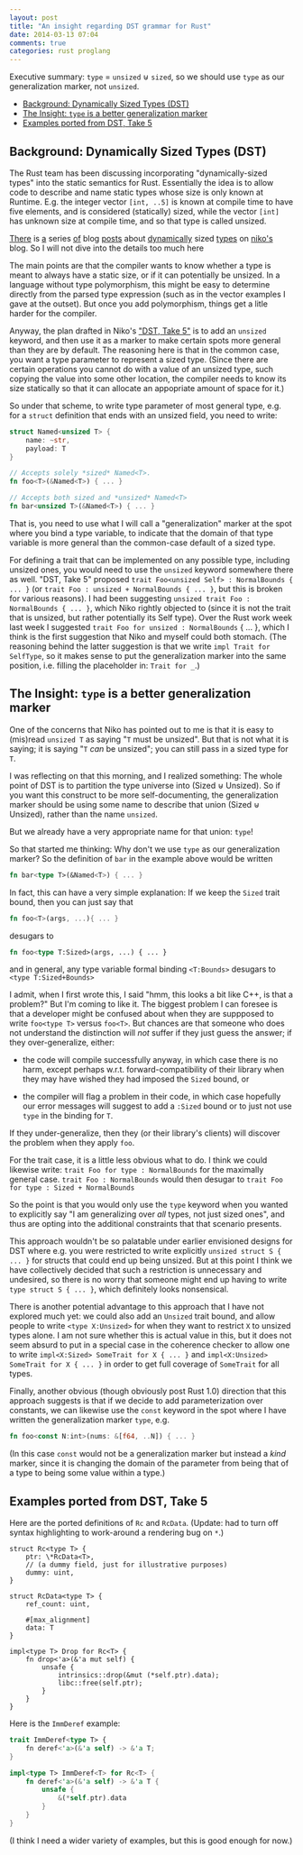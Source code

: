 ```yaml
---
layout: post
title: "An insight regarding DST grammar for Rust"
date: 2014-03-13 07:04
comments: true
categories: rust proglang
---
```


Executive summary: `type` = `unsized` ⊎ `sized`, so we should use
`type` as our generalization marker, not `unsized`.

* <a href="#background_dst">Background: Dynamically Sized Types (DST)</a>
* <a href="#the_insight">The Insight: `type` is a better generalization marker</a>
* <a href="#the_examples">Examples ported from DST, Take 5</a>


## <a id="background_dst">Background: Dynamically Sized Types (DST)</a>

The Rust team has been discussing incorporating "dynamically-sized
types" into the static semantics for Rust.  Essentially the idea is to
allow code to describe and name static types whose size is only known
at Runtime.  E.g. the integer vector `[int, ..5]` is known at compile
time to have five elements, and is considered (statically) sized,
while the vector `[int]` has unknown size at compile time, and so that
type is called unsized.

[There](http://smallcultfollowing.com/babysteps/blog/2013/04/30/dynamically-sized-types/)
is [a](http://smallcultfollowing.com/babysteps/blog/2013/06/06/reducing-dst-annotation/)
series [of](http://smallcultfollowing.com/babysteps/blog/2013/11/26/thoughts-on-dst-1/)
blog [posts](http://smallcultfollowing.com/babysteps/blog/2013/11/27/thoughts-on-dst-2)
about [dynamically](http://smallcultfollowing.com/babysteps/blog/2013/11/27/thoughts-on-dst-3/)
sized [types](http://smallcultfollowing.com/babysteps/blog/2013/12/02/thoughts-on-dst-4/)
on [niko's](http://smallcultfollowing.com/babysteps/blog/2014/01/05/dst-take-5/)
blog.
So I will not dive into the details too much here

The main points are that the compiler wants to know whether a type is
meant to always have a static size, or if it can potentially be
unsized.  In a language without type polymorphism, this might be easy
to determine directly from the parsed type expression (such as in the
vector examples I gave at the outset).  But once you add polymorphism,
things get a litle harder for the compiler.

Anyway, the plan drafted in Niko's
["DST, Take 5"](http://smallcultfollowing.com/babysteps/blog/2014/01/05/dst-take-5/)
is to add an `unsized` keyword, and then use it as a marker to make
certain spots more general than they are by default.  The reasoning
here is that in the common case, you want a type parameter to
represent a sized type.  (Since there are certain operations you
cannot do with a value of an unsized type, such copying the value into
some other location, the compiler needs to know its size statically so
that it can allocate an appopriate amount of space for it.)

So under that scheme, to write type parameter of most general type,
e.g. for a `struct` definition that ends with an unsized field,
you need to write:
```rust
struct Named<unsized T> {
    name: ~str,
    payload: T
}

// Accepts solely *sized* Named<T>.
fn foo<T>(&Named<T>) { ... }

// Accepts both sized and *unsized* Named<T>
fn bar<unsized T>(&Named<T>) { ... }
```

That is, you need to use what I will call a "generalization" marker at
the spot where you bind a type variable, to indicate that the domain of
that type variable is more general than the common-case default of 
a sized type.

For defining a trait that can be implemented on any possible type,
including unsized ones, you would need to use the `unsized` keyword
somewhere there as well.  "DST, Take 5" proposed
`trait Foo<unsized Self> : NormalBounds { ... }`
(or `trait Foo : unsized + NormalBounds { ... }`, but this is broken for
various reasons).
I had been suggesting `unsized trait Foo : NormalBounds { ... }`,
which Niko rightly objected to (since it is not the trait that is
unsized, but rather potentially its Self type).
Over the Rust work week last week I suggested
`trait Foo for unsized : NormalBounds` { ... }, which I think is the first
suggestion that Niko and myself could both stomach.  (The reasoning
behind the latter suggestion is that we write `impl Trait for
SelfType`, so it makes sense to put the generalization marker into the
same position, i.e. filling the placeholder in: `Trait for _`.)

## <a id="the_insight">The Insight: `type` is a better generalization marker</a>

One of the concerns that Niko has pointed out to me is that it is easy
to (mis)read `unsized T` as saying "`T` must be unsized".  But that is not
what it is saying; it is saying "`T` *can* be unsized"; you can still pass in
a sized type for `T`.

I was reflecting on that this morning, and I realized something:
The whole point of DST is to partition the type universe into (Sized ⊎ Unsized).
So if you want this construct to be more self-documenting, the
generalization marker should be using some name to describe that union
(Sized ⊎ Unsized), rather than the name `unsized`.

But we already have a very appropriate name for that union: `type`!

So that started me thinking: Why don't we use `type` as our generalization marker?
So the definition of `bar` in the example above would be written
```rust
fn bar<type T>(&Named<T>) { ... }
```
In fact, this can have a very simple explanation: If we keep the `Sized` trait bound,
then you can just say that
```rust
fn foo<T>(args, ...){ ... }
```
desugars to
```rust
fn foo<type T:Sized>(args, ...) { ... }
```
and in general, any type variable formal binding `<T:Bounds>` desugars
to `<type T:Sized+Bounds>`

I admit, when I first wrote this, I said "hmm, this looks a bit like
C++, is that a problem?"  But I'm coming to like it.  The biggest
problem I can foresee is that a developer might be confused about when
they are suppposed to write `foo<type T>` versus `foo<T>`.  But chances
are that someone who does not understand the distinction will *not*
suffer if they just guess the answer; if they over-generalize, either:

 * the code will compile successfully anyway, in which case there is
   no harm, except perhaps w.r.t. forward-compatibility of their
   library when they may have wished they had imposed the `Sized`
   bound, or

 * the compiler will flag a problem in their code, in which case
   hopefully our error messages will suggest to add a `:Sized` bound
   or to just not use `type` in the binding for `T`.

If they under-generalize, then they (or their library's clients) will
discover the problem when they apply `foo`.

For the trait case, it is a little less obvious what to do.
I think we could likewise write:
`trait Foo for type : NormalBounds`
for the maximally general case.
`trait Foo : NormalBounds` would then desugar to
`trait Foo for type : Sized + NormalBounds`

So the point is that you would only use the `type` keyword when you
wanted to explicitly say "I am generalizing over *all* types, not just
sized ones", and thus are opting into the additional constraints that
that scenario presents.

This approach wouldn't be so palatable under earlier envisioned
designs for DST where e.g. you were restricted to write explicitly
`unsized struct S { ... }` for structs that could end up being
unsized.  But at this point I think we have collectively decided that
such a restriction is unnecessary and undesired, so there is no worry
that someone might end up having to write `type struct S { ... }`,
which definitely looks nonsensical.

There is another potential advantage to this approach that I have not
explored much yet: we could also add an `Unsized` trait bound, and
allow people to write `<type X:Unsized>` for when they want to
restrict `X` to unsized types alone.  I am not sure whether this is
actual value in this, but it does not seem absurd to put in a special
case in the coherence checker to allow one to write
`impl<X:Sized> SomeTrait for X { ... }`
and
`impl<X:Unsized> SomeTrait for X { ... }`
in order to get full coverage of `SomeTrait` for all types.

Finally, another obvious (though obviously post Rust 1.0) direction
that this approach suggests is that if we decide to add
parameterization over constants, we can likewise use the `const`
keyword in the spot where I have written the generalization marker
`type`, e.g.
```rust
fn foo<const N:int>(nums: &[f64, ..N]) { ... }
```
(In this case `const` would not be a generalization marker but instead
a *kind* marker, since it is changing the domain of the parameter from
being that of a type to being some value within a type.)

## <a id="the_examples">Examples ported from DST, Take 5</a>

Here are the ported definitions of `Rc` and `RcData`.
(Update: had to turn off syntax highlighting to work-around a rendering bug on `*`.)
```text
struct Rc<type T> {
    ptr: \*RcData<T>,
    // (a dummy field, just for illustrative purposes)
    dummy: uint,
}

struct RcData<type T> {
    ref_count: uint,

    #[max_alignment]
    data: T
}

impl<type T> Drop for Rc<T> {
    fn drop<'a>(&'a mut self) {
        unsafe {
            intrinsics::drop(&mut (*self.ptr).data);
            libc::free(self.ptr);
        }
    }
}
```

Here is the `ImmDeref` example:
```rust
trait ImmDeref<type T> {
    fn deref<'a>(&'a self) -> &'a T;
}

impl<type T> ImmDeref<T> for Rc<T> {
    fn deref<'a>(&'a self) -> &'a T {
        unsafe {
            &(*self.ptr).data
        }
    }
}
```

(I think I need a wider variety of examples, but this is good enough for now.)
